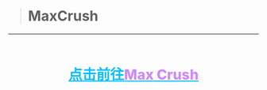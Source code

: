 ># MaxCrush
---
<div style="text-align:center;margin:60px 0;"><h1><a href="/maxcrush/" style="color:deepskyblue;">点击前往<b style="font-weight:810;color:#CB8AFF;">Max Crush</b></a></h1></div>